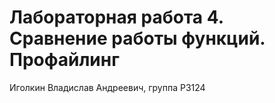 # Лабораторная работа 4. Сравнение работы функций. Профайлинг
Иголкин Владислав Андреевич, группа P3124
